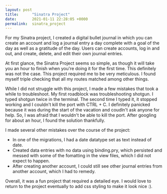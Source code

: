 ```yaml
---
layout: post
title:      "Sinatra Project"
date:       2021-01-11 22:28:05 +0000
permalink:  sinatra_project
---
```



For my Sinatra project, I created a digital bullet journal in which you can create an account and log a journal entry a day complete with a goal of the day as well as a gratitude of the day. Users can create accounts, log in and out, and create, delete, and edit their own journal entries. 

At first glance, the Sinatra Project seems so simple, as though it will take you an hour to finish when you're doing it for the first time. This definitely was not the case. This project required me to be very meticulous. I found myself triple checking that all my routes matched among other things.

While I did not struggle with this project, I made a few mistakes that took a while to troubleshoot. My first roadblock was troubleshooting shotgun. I typed shotgun twice in the terminal. The second time I typed it, it stopped working and I couldn't kill the port with CTRL + C. I definitely panicked because it was during the start of the vacation and coudln't ask anyone for help. So, I was afraid that I wouldn't be able to kill the port. After googling for about an hour, I found the solution thankfully. 

I made several other mistakes over the course of the project:
* In one of the migrations, I had a date datatype set as text instead of date. 
* Created data entries with no data using binding.pry, which persisted and messed with some of the fomatting in the view files, which I did not expect to happen. 
* After creating another account, I could still see other journal entries from another account, which I had to remedy. 

Overall, it was a fun project that required a detailed eye. I would love to return to the project eventually to add css styling to make it look nice :). 
